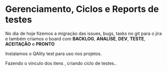 # Gerenciamento, Ciclos e Reports de testes

No dia de hoje fizemos a migração das issues, bugs, tasks no git para o jira e também criamos o board com
**BACKLOG**, **ANALISE**, **DEV**, **TESTE**, **ACEITAÇÃO** e **PRONTO**

Instalamos o QAlity test para uso nos projetos.

Fazendo o vinculo dos itens , criando ciclo de testes..